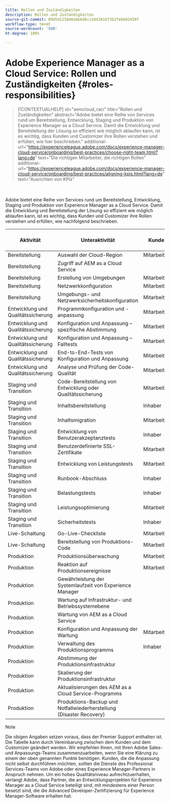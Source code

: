 ```yaml
---
title: Rollen und Zuständigkeiten
description: Rollen und Zuständigkeiten
source-git-commit: 09d5d125840abb6d6cc5443816f3b2fe6602459f
workflow-type: tm+mt
source-wordcount: '500'
ht-degree: 100%

---
```



# Adobe Experience Manager as a Cloud Service: Rollen und Zuständigkeiten {#roles-responsibilities}

>[!CONTEXTUALHELP]
>id="aemcloud_raci"
>title="Rollen und Zuständigkeiten"
>abstract="Adobe bietet eine Reihe von Services rund um Bereitstellung, Entwicklung, Staging und Produktion von Experience Manager as a Cloud Service. Damit die Entwicklung und Bereitstellung der Lösung so effizient wie möglich ablaufen kann, ist es wichtig, dass Kunden und Customizer ihre Rollen verstehen und erfüllen, wie hier beschrieben."
>additional-url="https://experienceleague.adobe.com/docs/experience-manager-cloud-service/onboarding/best-practices/choose-right-team.html?lang=de" text="Die richtigen Mitarbeiter, die richtigen Rollen"
>additional-url="https://experienceleague.adobe.com/docs/experience-manager-cloud-service/onboarding/best-practices/aligning-kpis.html?lang=de" text="Ausrichten von KPIs"

<br></br>
Adobe bietet eine Reihe von Services rund um Bereitstellung, Entwicklung, Staging und Produktion von Experience Manager as a Cloud Service. Damit die Entwicklung und Bereitstellung der Lösung so effizient wie möglich ablaufen kann, ist es wichtig, dass Kunden und Customizer ihre Rollen verstehen und erfüllen, wie nachfolgend beschrieben.


| Aktivität | Unteraktivität | Kunde | Customizer | Adobe | Cloud Manager-Funktionen |
|---------------------------------|-------------------------------------------------------|-------------|-------------|---------|-----------------------------|
| Bereitstellung | Auswahl der Cloud-Region | Mitarbeiter | Inhaber | Advisor | Ja |
| Bereitstellung | Zugriff auf AEM as a Cloud Service |  |  | Inhaber | Ja |
| Bereitstellung | Erstellung von Umgebungen | Mitarbeiter | Inhaber | Advisor | Ja |
| Bereitstellung | Netzwerkkonfiguration | Mitarbeiter | Inhaber | Advisor | Ja |
| Bereitstellung | Umgebungs- und Netzwerksicherheitskonfiguration | Mitarbeiter | Inhaber | Advisor | Ja |
| Entwicklung und Qualitätssicherung | Programmkonfiguration und -anpassung | Mitarbeiter | Inhaber |  |  |
| Entwicklung und Qualitätssicherung | Konfiguration und Anpassung – spezifische Abstimmung | Mitarbeiter | Inhaber |  |  |
| Entwicklung und Qualitätssicherung | Konfiguration und Anpassung – Falltests | Mitarbeiter | Inhaber |  |  |
| Entwicklung und Qualitätssicherung | End-to-End-Tests von Konfiguration und Anpassung | Mitarbeiter | Inhaber |  |  |
| Entwicklung und Qualitätssicherung | Analyse und Prüfung der Code-Qualität | Mitarbeiter | Inhaber | Advisor | Ja |
| Staging und Transition | Code-Bereitstellung von Entwicklung oder Qualitätssicherung | Mitarbeiter | Inhaber | Advisor | Ja |
| Staging und Transition | Inhaltsbereitstellung | Inhaber | Mitarbeiter |  |  |
| Staging und Transition | Inhaltsmigration | Mitarbeiter | Inhaber |  |  |
| Staging und Transition | Entwicklung von Benutzerakzeptanztests | Inhaber | Mitarbeiter |  |  |
| Staging und Transition | Benutzerdefinierte SSL-Zertifikate | Mitarbeiter | Inhaber | Advisor | Ja |
| Staging und Transition | Entwicklung von Leistungstests | Mitarbeiter | Inhaber |  |  |
| Staging und Transition | Runbook-Abschluss | Inhaber | Mitarbeiter |  |  |
| Staging und Transition | Belastungstests | Inhaber |  |  |  |
| Staging und Transition | Leistungsoptimierung | Mitarbeiter | Inhaber |  |  |
| Staging und Transition | Sicherheitstests | Inhaber | Mitarbeiter |  |  |
| Live-Schaltung | Go-Live-Checkliste | Mitarbeiter | Inhaber |  |  |
| Live-Schaltung | Bereitstellung von Produktions-Code | Mitarbeiter | Inhaber | Advisor | Ja |
| Produktion | Produktionsüberwachung | Mitarbeiter |  | Inhaber |  |
| Produktion | Reaktion auf Produktionsereignisse | Mitarbeiter | Mitarbeiter | Inhaber |  |
| Produktion | Gewährleistung der Systemlaufzeit von Experience Manager |  |  | Inhaber |  |
| Produktion | Wartung auf Infrastruktur- und Betriebssystemebene |  |  | Inhaber |  |
| Produktion | Wartung von AEM as a Cloud Service |  |  | Inhaber |  |
| Produktion | Konfiguration und Anpassung der Wartung | Mitarbeiter | Inhaber |  |  |
| Produktion | Verwaltung des Produktionsprogramms | Inhaber |  |  |  |
| Produktion | Abstimmung der Produktionsinfrastruktur |  |  | Inhaber |  |
| Produktion | Skalierung der Produktionsinfrastruktur |  |  | Inhaber |  |
| Produktion | Aktualisierungen des AEM as a Cloud Service-Programms |  |  | Inhaber |  |
| Produktion | Produktions-Backup und Notfallwiederherstellung (Disaster Recovery) |  |  | Inhaber |  |

>[!NOTE]
>
> Die obigen Angaben setzen voraus, dass der Premier Support enthalten ist. Die Tabelle kann durch Vereinbarung zwischen dem Kunden und dem Customizer geändert werden. Wir empfehlen Ihnen, mit Ihren Adobe Sales- und Anpassungs-Teams zusammenzuarbeiten, wenn Sie eine Klärung zu einem der oben genannten Punkte benötigen.
> Kunden, die die Anpassung nicht selbst durchführen möchten, sollten die Dienste des Professional Services-Teams von Adobe oder eines Experience Manager-Partners in Anspruch nehmen.
>Um ein hohes Qualitätsniveau aufrechtzuerhalten, verlangt Adobe, dass Partner, die an Entwicklungsprojekten für Experience Manager as a Cloud Service beteiligt sind, mit mindestens einer Person besetzt sind, die die Advanced Developer-Zertifizierung für Experience Manager-Software erhalten hat.
